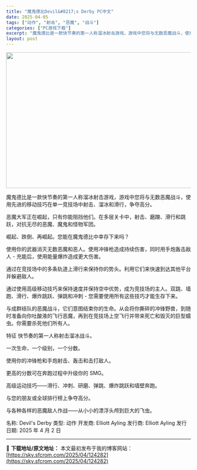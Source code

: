 ```yaml
---
title: "魔鬼德比Devil&#8217;s Derby PC中文"
date: 2025-04-05
tags: ["动作", "射击", "恶魔", "战斗"]
categories: ["PC游戏下载"]
excerpt: "魔鬼德比是一款快节奏的第一人称溜冰射击游戏，游戏中您将与无数恶魔战斗，使用先进的移动技巧在单一竞技场中射击、溜冰和滑行，争夺高分。 恶魔大军正在崛起，只有你能阻挡他们。在多层关卡中，射击、磨蹭、滑行和跳跃，对抗无尽的恶魔、魔鬼和怪物军团。 崛起、跌倒、再崛起。您能在魔鬼德比中幸存下来吗？ 使用你的武&hellip;"
layout: post
---
```


<img class="aligncenter size-full wp-image-124283" src="https://sky.sfcrom.com/wp-content/uploads/2025/04/2025040513365057.webp" alt="" width="660" height="370" />

魔鬼德比是一款快节奏的第一人称溜冰射击游戏，游戏中您将与无数恶魔战斗，使用先进的移动技巧在单一竞技场中射击、溜冰和滑行，争夺高分。

恶魔大军正在崛起，只有你能阻挡他们。在多层关卡中，射击、磨蹭、滑行和跳跃，对抗无尽的恶魔、魔鬼和怪物军团。

崛起、跌倒、再崛起。您能在魔鬼德比中幸存下来吗？

使用你的武器消灭无数恶魔和恶人。使用冲锋枪造成持续伤害，同时用手炮轰击敌人 - 充能后，使用能量爆炸造成更大伤害。

通过在竞技场中的多条轨道上滑行来保持你的势头。利用它们来快速到达其他平台并躲避敌人。

通过使用高级移动技巧来保持速度并保持空中优势，成为竞技场的主人。双跳、墙跑、滑行、爆炸跳跃、弹跳和冲刺 - 您需要使用所有这些技巧才能生存下来。

与成群结队的恶魔战斗，它们意图结束你的生命。从会将你撕碎的冲锋野兽，到随时准备向你吐酸液的飞行恶魔，再到在竞技场上空飞行并带来死亡和毁灭的巨型蠕虫。你需要杀死他们所有人。

特征
快节奏的第一人称射击溜冰战斗。

一次生命，一个级别，一个分数。

使用你的冲锋枪和手炮射击、轰击和击打敌人。

更高的分数可在奔跑过程中升级你的 SMG。

高级运动技巧——滑行、冲刺、研磨、弹跳、爆炸跳跃和墙壁奔跑。

与您的朋友或全球排行榜上争夺高分。

与各种各样的恶魔敌人作战——从小小的漂浮头颅到巨大的飞虫。

名称: Devil's Derby
类型: 动作
开发商: Elliott Ayling
发行商: Elliott Ayling
发行日期: 2025 年 4 月 2 日

---
📖 **下载地址/原文地址：** 本文最初发布于我的博客网站：[https://sky.sfcrom.com/2025/04/124282](https://sky.sfcrom.com/2025/04/124282)
